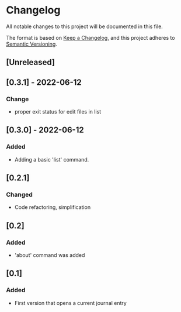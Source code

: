 # Changelog
All notable changes to this project will be documented in this file.

The format is based on [Keep a Changelog](https://keepachangelog.com/en/1.0.0/),
and this project adheres to [Semantic Versioning](https://semver.org/spec/v2.0.0.html).

## [Unreleased]

## [0.3.1] - 2022-06-12
### Change
- proper exit status for edit files in list

## [0.3.0] - 2022-06-12
### Added
- Adding a basic 'list' command.

## [0.2.1]
### Changed 
- Code refactoring, simplification

## [0.2]
### Added
- 'about' command was added


## [0.1]
### Added
- First version that opens a current journal entry

